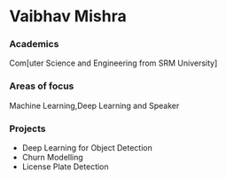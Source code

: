 # Vaibhav Mishra

### Academics

Com[uter Science and Engineering from 
SRM University]

### Areas of focus

Machine Learning,Deep Learning and Speaker

### Projects

- Deep Learning for Object Detection
- Churn Modelling 
- License Plate Detection
